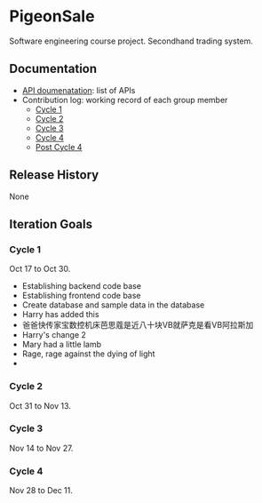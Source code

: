 # PigeonSale
Software engineering course project. Secondhand trading system.

## Documentation
* [API doumenatation](./documentation/API_documentation.md): list of APIs
* Contribution log: working record of each group member
  * [Cycle 1](./documentation/contribution_log/cycle_1.md)
  * [Cycle 2](./documentation/contribution_log/cycle_2.md)
  * [Cycle 3](./documentation/contribution_log/cycle_3.md)
  * [Cycle 4](./documentation/contribution_log/cycle_4.md)
  * [Post Cycle 4](./documentation/contribution_log/cycle_5.md)

## Release History
None

## Iteration Goals

### Cycle 1
Oct 17 to Oct 30.
* Establishing backend code base
* Establishing frontend code base
* Create database and sample data in the database
* Harry has added this
* 爸爸快传家宝数控机床芭思蔻是近八十块VB就萨克是看VB阿拉斯加
* Harry's change 2
* Mary had a little lamb
* Rage, rage against the dying of light
* 

### Cycle 2
Oct 31 to Nov 13.

### Cycle 3
Nov 14 to Nov 27.

### Cycle 4
Nov 28 to Dec 11.


